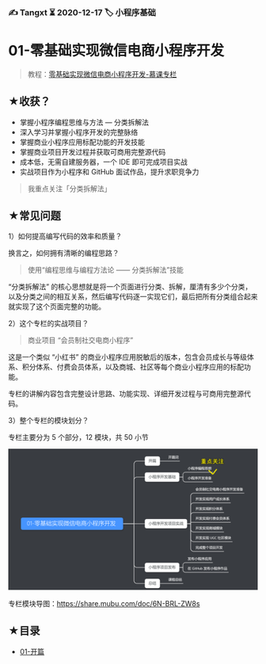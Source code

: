 ### ✍️ Tangxt ⏳ 2020-12-17 🏷️ 小程序基础

# 01-零基础实现微信电商小程序开发

> 教程：[零基础实现微信电商小程序开发-慕课专栏](https://www.imooc.com/read/40#new_header)

## ★收获？

* 掌握小程序编程思维与方法 — 分类拆解法
* 深入学习并掌握小程序开发的完整脉络
* 掌握商业小程序应用标配功能的开发技能
* 掌握商业项目开发过程并获取可商用完整源代码
* 成本低，无需自建服务器，一个 IDE 即可完成项目实战
* 实战项目作为小程序和 GitHub 面试作品，提升求职竞争力

> 我重点关注「分类拆解法」

## ★常见问题

1）如何提高编写代码的效率和质量？

换言之，如何拥有清晰的编程思路？

> 使用“编程思维与编程方法论 —— 分类拆解法”技能

“分类拆解法” 的核心思想就是将一个页面进行分类、拆解，厘清有多少个分类，以及分类之间的相互关系，然后编写代码逐一实现它们，最后把所有分类组合起来就实现了这个页面完整的功能。

2）这个专栏的实战项目？

> 商业项目 “会员制社交电商小程序”

这是一个类似 “小红书” 的商业小程序应用脱敏后的版本，包含会员成长与等级体系、积分体系、付费会员体系，以及商城、社区等每个商业小程序应用的标配功能。

专栏的讲解内容包含完整设计思路、功能实现、详细开发过程与可商用完整源代码。

3）整个专栏的模块划分？

专栏主要分为 5 个部分，12 模块，共 50 小节

![模块划分](assets/img/2020-12-17-15-08-31.png)

专栏模块导图：<https://share.mubu.com/doc/6N-BRL-ZW8s>

## ★目录

- [01-开篇](./01.md)
